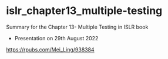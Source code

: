 # islr_chapter13_multiple-testing
Summary for the Chapter 13- Multiple Testing in ISLR book

- Presentation on 29th August 2022

https://rpubs.com/Mei_Ling/938384

